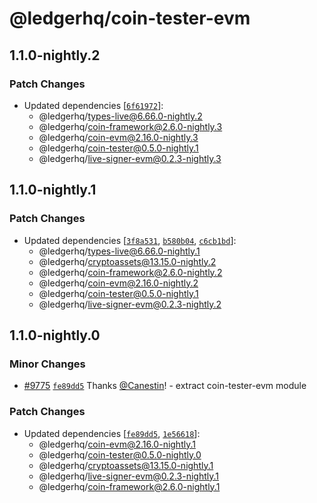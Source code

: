 # @ledgerhq/coin-tester-evm

## 1.1.0-nightly.2

### Patch Changes

- Updated dependencies [[`6f61972`](https://github.com/LedgerHQ/ledger-live/commit/6f619728e200270a674ffb13b10375765b55ae4b)]:
  - @ledgerhq/types-live@6.66.0-nightly.2
  - @ledgerhq/coin-framework@2.6.0-nightly.3
  - @ledgerhq/coin-evm@2.16.0-nightly.3
  - @ledgerhq/coin-tester@0.5.0-nightly.1
  - @ledgerhq/live-signer-evm@0.2.3-nightly.3

## 1.1.0-nightly.1

### Patch Changes

- Updated dependencies [[`3f8a531`](https://github.com/LedgerHQ/ledger-live/commit/3f8a53196dfb80d084056e0d896e09869c8ff949), [`b580b04`](https://github.com/LedgerHQ/ledger-live/commit/b580b04e02392a706534c2fceba192ae3b6242ef), [`c6cb1bd`](https://github.com/LedgerHQ/ledger-live/commit/c6cb1bd2a0768ccbeeee96342dc8b872a620f3ac)]:
  - @ledgerhq/types-live@6.66.0-nightly.1
  - @ledgerhq/cryptoassets@13.15.0-nightly.2
  - @ledgerhq/coin-framework@2.6.0-nightly.2
  - @ledgerhq/coin-evm@2.16.0-nightly.2
  - @ledgerhq/coin-tester@0.5.0-nightly.1
  - @ledgerhq/live-signer-evm@0.2.3-nightly.2

## 1.1.0-nightly.0

### Minor Changes

- [#9775](https://github.com/LedgerHQ/ledger-live/pull/9775) [`fe89dd5`](https://github.com/LedgerHQ/ledger-live/commit/fe89dd51cd35000c7b661d6364fe78f88bbf6c62) Thanks [@Canestin](https://github.com/Canestin)! - extract coin-tester-evm module

### Patch Changes

- Updated dependencies [[`fe89dd5`](https://github.com/LedgerHQ/ledger-live/commit/fe89dd51cd35000c7b661d6364fe78f88bbf6c62), [`1e56618`](https://github.com/LedgerHQ/ledger-live/commit/1e56618a3c31e7980074072e0aae9422c145f4b3)]:
  - @ledgerhq/coin-evm@2.16.0-nightly.1
  - @ledgerhq/coin-tester@0.5.0-nightly.0
  - @ledgerhq/cryptoassets@13.15.0-nightly.1
  - @ledgerhq/live-signer-evm@0.2.3-nightly.1
  - @ledgerhq/coin-framework@2.6.0-nightly.1
